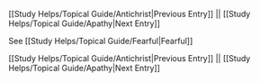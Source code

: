 [[Study Helps/Topical Guide/Antichrist|Previous Entry]]  ||  [[Study Helps/Topical Guide/Apathy|Next Entry]]

 See [[Study Helps/Topical Guide/Fearful|Fearful]]

[[Study Helps/Topical Guide/Antichrist|Previous Entry]]  ||  [[Study Helps/Topical Guide/Apathy|Next Entry]]